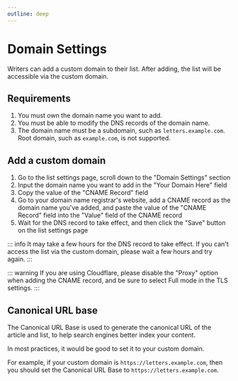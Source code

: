```yaml
---
outline: deep
---
```


# Domain Settings

Writers can add a custom domain to their list. After adding, the list will be accessible via the custom domain.

## Requirements

1. You must own the domain name you want to add.
2. You must be able to modify the DNS records of the domain name.
3. The domain name must be a subdomain, such as `letters.example.com`. Root domain, such as `example.com`, is not supported.

## Add a custom domain

1. Go to the list settings page, scroll down to the "Domain Settings" section
2. Input the domain name you want to add in the "Your Domain Here" field
3. Copy the value of the "CNAME Record" field
4. Go to your domain name registrar's website, add a CNAME record as the domain name you've added, and paste the value of the "CNAME Record" field into the "Value" field of the CNAME record
5. Wait for the DNS record to take effect, and then click the "Save" button on the list settings page

::: info
It may take a few hours for the DNS record to take effect. If you can't access the list via the custom domain, please wait a few hours and try again.
:::

::: warning
If you are using Cloudflare, please disable the "Proxy" option when adding the CNAME record, and be sure to select Full mode in the TLS settings.
:::

## Canonical URL base

The Canonical URL Base is used to generate the canonical URL of the article and list, to help search engines better index your content.

In most practices, it would be good to set it to your custom domain.

For example, if your custom domain is `https://letters.example.com`, then you should set the Canonical URL Base to `https://letters.example.com`.


